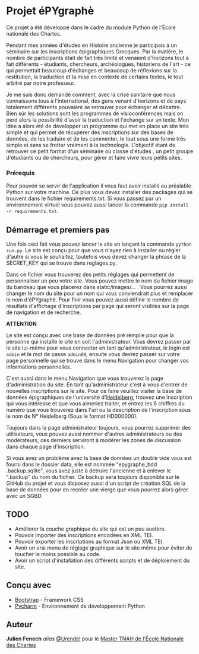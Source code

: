 # Projet éPYgraphè

Ce projet a été développé dans le cadre du module Python de l'École nationale des Chartes.

Pendant mes années d'études en Histoire ancienne je participais à un séminaire sur les inscriptions
épigraphiques Grecques. Par la matière, le nombre de participants était de fait très limité 
et venaient d'horizons tout à fait différents - étudiants, chercheurs, archéologues, historiens de l'art - ce qui permettait beaucoup d'échanges
et beaucoup de réflexions sur la restitution, la traduction et la mise en contexte de certains textes, le tout arbitré par
notre professeur.

Je me suis donc demandé comment, avec la crise sanitaire que nous connaissons tous à l'international,
des gens venant d'horizons et de pays totalement différents pouvaient se retrouver pour échanger et débattre.
Bien sûr les solutions sont les programmes de visioconférences mais on perd alors la possibilité d'avoir la traduction et
l'échange sur un texte. Mon idée a alors été de développer un programme qui met en place un site très simple et qui permet
de récupérer des inscriptions sur des bases de données, de les traduire et de les commenter, le tout sous une forme très simple
et sans se frotter vraiment à la technologie. L'objectif étant de retrouver ce petit format d'un séminaire ou classe d'études
, un petit groupe d'étudiants ou de chercheurs, pour gérer et faire vivre leurs petits sites.


### Prérequis

Pour pouvoir se servir de l'application il vous faut avoir installé au préalable
Python sur votre machine. De plus vous devez installer des packages qui se trouvent dans
le fichier requirements.txt.
Si vous passez par un environnement virtuel vous pouvez aussi lancer la commande
``pip install -r requirements.txt``.

## Démarrage et premiers pas

Une fois ceci fait vous pouvez lancer le site en lançant la commande ``python run.py``. Le site est conçu pour que
vous n'ayez rien à installer ou régler d'autre si vous le souhaitez, toutefois vous devez changer
la phrase de la SECRET_KEY qui se trouve dans reglages.py.

Dans ce fichier vous trouverez des petits réglages qui permettent de personnaliser un peu votre site. Vous pouvez mettre le nom
du fichier image du bandeau que vous placerez dans static/images/... . Vous pourrez aussi changer le nom du site
pour un nom qui vous conviendrait plus et remplacer le nom d'éPYgraphè. Pour finir vous pouvez aussi définir le nombre
de résultats d'affichage d'inscriptions par page qui seront visibles sur la page de navigation et de recherche.

**ATTENTION**

Le site est conçu avec une base de données pré remplie pour que la personne qui installe le site en soit
l'administrateur. Vous devrez passer par le site lui-même pour vous connecter en tant qu'administrateur,
le login est ``admin`` et le mot de passe ``admin00``, ensuite vous devrez passer sur votre page personnelle qui se trouve dans le menu Navigation
pour changer vos informations personnelles.

C'est aussi dans le menu Navigation que vous trouverez la page d'administration du site.
En tant qu'administrateur c'est à vous d'entrer de nouvelles inscriptions sur le site. Pour ce faire
veuillez visiter la base de données épigraphiques de l'université d'[Heidelberg](https://edh-www.adw.uni-heidelberg.de/home/), trouvez une inscription
qui vous intéresse et que vous aimeriez traiter, et entrez les 6 chiffres du numéro que vous trouverez dans l'url ou la description de l'inscription sous
le nom de N° Heidelberg (Sous le format HD000000).

Toujours dans la page administrateur toujours, vous pourrez supprimer des utilisateurs, vous pouvez aussi nommer d'autres administrateurs
ou des modérateurs, ces derniers serviront à modérer les zones de discussion dans chaque page d'inscription.

Si vous avez un problème avec la base de données un double vide vous est fourni dans le dossier data, elle est nommée "epygraphe_bdd
.backup.sqlite", vous avez juste à détruire l'ancienne et à enlever le ".backup" du nom du fichier.
Ce backup sera toujours disponible sur le GitHub du projet et vous disposez aussi d'un script de création SQL de la base de données pour en recréer une vierge
que vous pourrez alors gérer avec un SGBD.

## TODO
* Améliorer la couche graphique du site qui est un peu austère.
* Pouvoir importer des inscriptions encodées en XML TEI.
* Pouvoir exporter les inscriptions au format Json ou XML TEI.
* Avoir un vrai menu de réglage graphique sur le site même pour éviter de toucher le moins possible au code.
* Avoir un script d'installation des différents scripts et de déploiement du site.

## Conçu avec

* [Bootstrap](https://getbootstrap.com/) - Framework CSS
* [Pycharm](https://www.jetbrains.com/fr-fr/pycharm/) - Environnement de développement Python



## Auteur

**Julien Fenech** _alias_ [@Urendel](https://github.com/Urendel) pour le [Master TNAH de l'École Nationale des Chartes](https://github.com/Chartes-TNAH)



